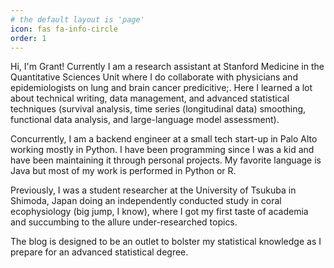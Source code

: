 ```yaml
---
# the default layout is 'page'
icon: fas fa-info-circle
order: 1
---
```


Hi, I'm Grant! Currently I am a research assistant at Stanford Medicine in the Quantitative Sciences Unit where I do collaborate with physicians and epidemiologists on lung and brain cancer predicitive;. Here I learned a lot about technical writing, data management, and advanced statistical techniques (survival analysis, time series (longitudinal data) smoothing, functional data analysis, and large-language model assessment). 

Concurrently, I am a backend engineer at a small tech start-up in Palo Alto working mostly in Python. I have been programming since I was a kid and have been maintaining it through personal projects. My favorite language is Java but most of my work is performed in Python or R.

Previously, I was a student researcher at the University of Tsukuba in Shimoda, Japan doing an independently conducted study in coral ecophysiology (big jump, I know), where I got my first taste of academia and succumbing to the allure under-researched topics.

The blog is designed to be an outlet to bolster my statistical knowledge as I prepare for an advanced statistical degree. 